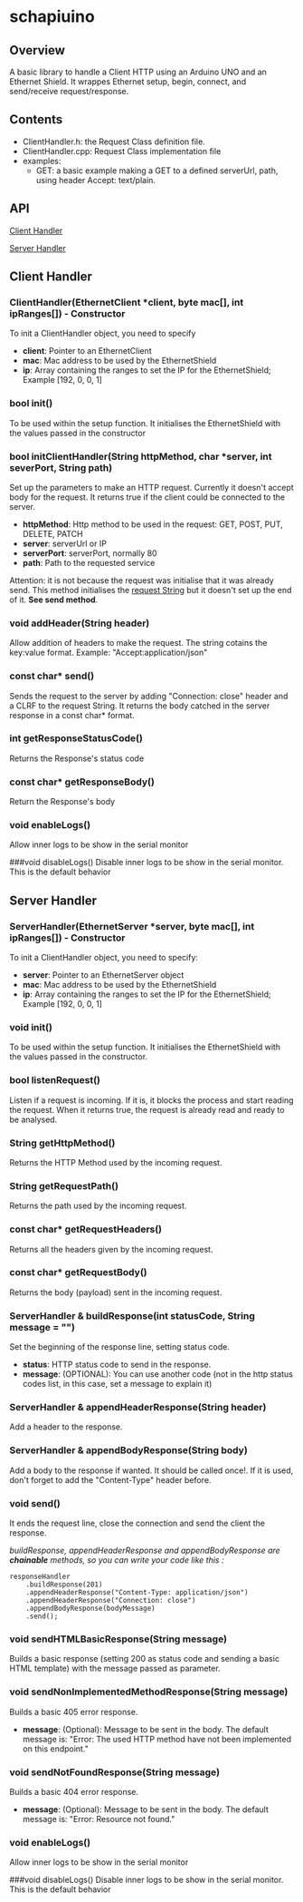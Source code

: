 # schapiuino

## Overview

A basic library to handle a Client HTTP using an Arduino UNO and an Ethernet Shield.
It wrappes Ethernet setup, begin, connect, and send/receive request/response.

## Contents

- ClientHandler.h: the Request Class definition file.
- ClientHandler.cpp: Request Class implementation file
- examples:
	- GET: a basic example making a GET to a defined serverUrl, path, using header Accept: text/plain.

## API

[Client Handler](#clientHandler)

[Server Handler](#serverHandler)

## <a name="clientHandler"></a>Client Handler

### ClientHandler(EthernetClient *client, byte mac[], int ipRanges[]) - Constructor
To init a ClientHandler object, you need to specify
* **client**: Pointer to an EthernetClient
* **mac**: Mac address to be used by the EthernetShield
* **ip**: Array containing the ranges to set the IP for the EthernetShield; Example [192, 0, 0, 1]

### bool  init()
To be used within the setup function. It initialises the EthernetShield with the values passed in the constructor

### bool    initClientHandler(String httpMethod, char *server, int severPort, String path)
Set up the parameters to make an HTTP request. Currently it doesn't accept body for the request. It returns true if the client could be connected to the server. 

* **httpMethod**: Http method to be used in the request: GET, POST, PUT, DELETE, PATCH
* **server**: serverUrl or IP
* **serverPort**: serverPort, normally 80
* **path**: Path to the requested service

Attention: it is not because the request was initialise that it was already send. This method initialises the [request String](http://www.w3.org/Protocols/rfc2616/rfc2616-sec5.html) but it doesn't set up the end of it. **See send method**.

### void    addHeader(String header)
Allow addition of headers to make the request. The string cotains the key:value format. Example: "Accept:application/json"

### const char* send()
Sends the request to the server by adding "Connection: close" header and a CLRF to the request String. It returns the body catched in the server response in a const char* format.

### int     getResponseStatusCode()
Returns the Response's status code

### const char* getResponseBody()
Return the Response's body

### void    enableLogs()
Allow inner logs to be show in the serial monitor

###void    disableLogs()
Disable inner logs to be show in the serial monitor. This is the default behavior

## <a name="serverHandler"></a>Server Handler

### ServerHandler(EthernetServer *server, byte mac[], int ipRanges[]) - Constructor
To init a ClientHandler object, you need to specify:
* **server**: Pointer to an EthernetServer object
* **mac**: Mac address to be used by the EthernetShield
* **ip**: Array containing the ranges to set the IP for the EthernetShield; Example [192, 0, 0, 1]

### void    init()
To be used within the setup function. It initialises the EthernetShield with the values passed in the constructor.

### bool    listenRequest()
Listen if a request is incoming. If it is, it blocks the process and start reading the request.
When it returns true, the request is already read and ready to be analysed.

### String      getHttpMethod()
Returns the HTTP Method used by the incoming request.

### String      getRequestPath()
Returns the path used by the incoming request.

### const char* getRequestHeaders()
Returns all the headers given by the incoming request.

### const char* getRequestBody()
Returns the body (payload) sent in the incoming request.

### ServerHandler & buildResponse(int statusCode, String message = "")
Set the beginning of the response line, setting status code.
* **status**: HTTP status code to send in the response.
* **message**: (OPTIONAL): You can use another code (not in the http status codes list, in this case, set a message to explain it)

### ServerHandler & appendHeaderResponse(String header)
Add a header to the response.

### ServerHandler & appendBodyResponse(String body)
Add a body to the response if wanted. It should be called once!. If it is used, don't forget to add the "Content-Type" header before.

### void    send()
It ends the request line, close the connection and send the client the response.

*buildResponse, appendHeaderResponse and appendBodyResponse are **chainable** methods, so you can write your code like this :*

```
responseHandler
    .buildResponse(201)
    .appendHeaderResponse("Content-Type: application/json")
    .appendHeaderResponse("Connection: close")
    .appendBodyResponse(bodyMessage)
    .send();
```

### void    sendHTMLBasicResponse(String message)
Builds a basic response (setting 200 as status code and sending a basic HTML template) with the message passed as parameter.

### void    sendNonImplementedMethodResponse(String message)
Builds a basic 405 error response.
* **message**: (Optional): Message to be sent in the body. The default message is:  "Error: The used HTTP method have not been implemented on this endpoint."

### void    sendNotFoundResponse(String message)
Builds a basic 404 error response.
* **message**: (Optional): Message to be sent in the body. The default message is:  "Error: Resource not found."

### void    enableLogs()
Allow inner logs to be show in the serial monitor

###void    disableLogs()
Disable inner logs to be show in the serial monitor. This is the default behavior
